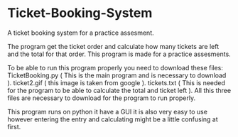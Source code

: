 # Ticket-Booking-System
A ticket booking system for a practice assesment.

The program get the ticket order and calculate how many tickets are left and the total for that order.
This program is made for a practice assesments.

To be able to run this program properly you need to download these files: TicketBooking.py ( This is the main program and is necessary to download ). ticket2.gif ( this image is taken from google ). tickets.txt ( This is needed for the program to be able to calculate the total and ticket left ). All this three files are necessary to download for the program to run properly.

This program runs on python it have a GUI it is also very easy to use however entering the entry and calculating might be a little confusing at first.
